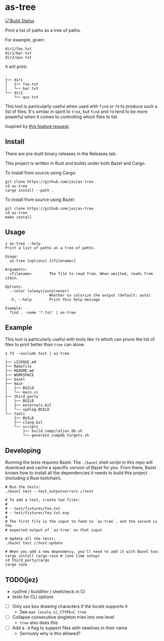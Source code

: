 # as-tree

[![Build Status](https://travis-ci.org/jez/as-tree.svg?branch=master)](https://travis-ci.org/jez/as-tree)

Print a list of paths as a tree of paths.

For example, given:

```
dir1/foo.txt
dir1/bar.txt
dir2/qux.txt
```

it will print:

```
.
├── dir1
│   ├── foo.txt
│   └── bar.txt
└── dir2
    └── qux.txt
```

This tool is particularly useful when used with `find` or `fd` to produce such
a list of files. It's similar in spirit to `tree`, but `find` and `fd` tend to
be more powerful when it comes to controlling which files to list.

Inspired by [this feature request](https://github.com/sharkdp/fd/issues/283).

## Install

There are pre-built binary releases in the Releases tab.

This project is written in Rust and builds under both Bazel and Cargo.

To install from source using Cargo:

```
git clone https://github.com/jez/as-tree
cd as-tree
cargo install --path .
```

To install from source using Bazel:

```shell
git clone https://github.com/jez/as-tree
cd as-tree
make install
```

## Usage

```
❯ as-tree --help
Print a list of paths as a tree of paths.

Usage:
  as-tree [options] [<filename>]

Arguments:
  <filename>        The file to read from. When omitted, reads from stdin.

Options:
  --color (always|auto|never)
                    Whether to colorize the output [default: auto]
  -h, --help        Print this help message

Example:
  find . -name '*.txt' | as-tree
```

## Example

This tool is particularly useful with tools like `fd` which can prune the list
of files to print better than `tree` can alone.

```
❯ fd --exclude test | as-tree
.
├── LICENSE.md
├── Makefile
├── README.md
├── WORKSPACE
├── bazel
├── main
│   ├── BUILD
│   └── main.cc
├── third_party
│   ├── BUILD
│   ├── externals.bzl
│   └── spdlog.BUILD
└── tools
    ├── BUILD
    ├── clang.bzl
    └── scripts
        ├── build_compilation_db.sh
        └── generate_compdb_targets.sh
```

## Developing

Running the tests requires Bazel. The `./bazel` shell script in this repo will
download and cache a specific version of Bazel for you. From there, Bazel knows
how to install all the dependencies it needs to build this project (including a
Rust toolchain).

```shell
# Run the tests:
./bazel test --test_output=errors //test

# To add a test, create two files:
#
# - test/fixtures/foo.txt
# - test/fixtures/foo.txt.exp
#
# The first file is the input to feed to `as-tree`, and the second is the
# expected output of `as-tree` on that input

# Update all the tests:
./bazel test //test:update

# When you add a new dependency, you'll need to add it with Bazel too:
cargo install cargo-raze # (one time setup)
cd third_party/cargo
cargo raze
```

## TODO(jez)

- rustfmt / buildifier / shellcheck in CI
- tests for CLI options
- [ ] Only use box drawing characters if the locale supports it
  - See `man locale`, `LC_CTYPE=C tree`
- [ ] Collapse consecutive singleton tries into one level
  - `tree` also does this
- [ ] Add a `-0` flag to support files with newlines in their name
  - Seriously why is this allowed?
